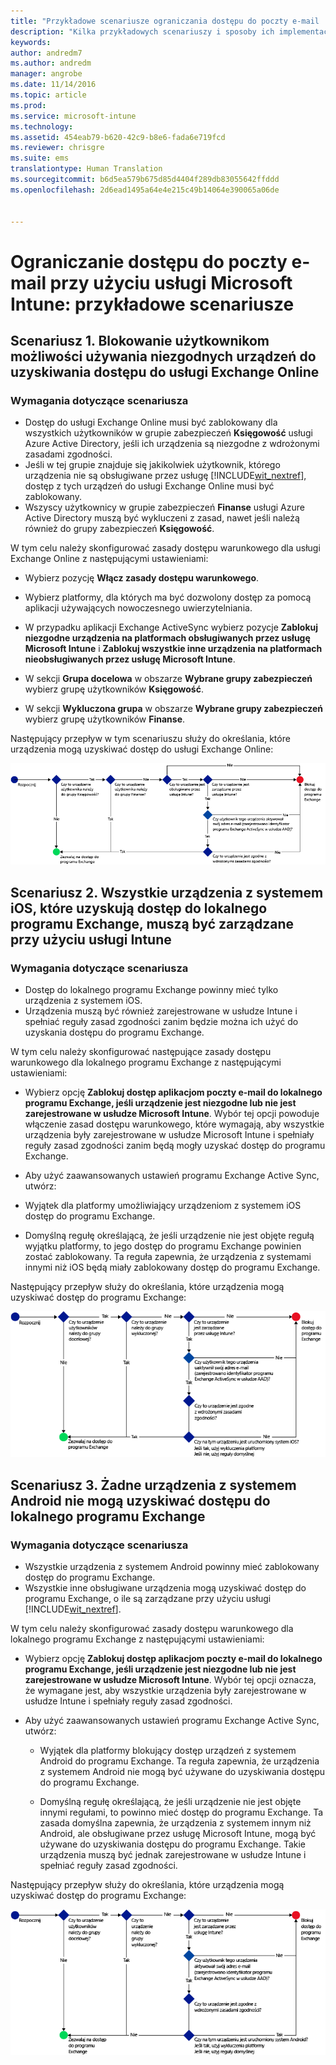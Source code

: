 ```yaml
---
title: "Przykładowe scenariusze ograniczania dostępu do poczty e-mail | Microsoft Docs"
description: "Kilka przykładowych scenariuszy i sposoby ich implementacji przy użyciu dostępu warunkowego."
keywords: 
author: andredm7
ms.author: andredm
manager: angrobe
ms.date: 11/14/2016
ms.topic: article
ms.prod: 
ms.service: microsoft-intune
ms.technology: 
ms.assetid: 454eab79-b620-42c9-b8e6-fada6e719fcd
ms.reviewer: chrisgre
ms.suite: ems
translationtype: Human Translation
ms.sourcegitcommit: b6d5ea579b675d85d4404f289db83055642ffddd
ms.openlocfilehash: 2d6ead1495a64e4e215c49b14064e390065a06de


---
```


# <a name="restrict-access-to-email-with-microsoft-intune-example-scenarios"></a>Ograniczanie dostępu do poczty e-mail przy użyciu usługi Microsoft Intune: przykładowe scenariusze

## <a name="scenario-1-block-users-from-using-noncompliant-devices-to-access-exchange-online"></a>Scenariusz 1. Blokowanie użytkownikom możliwości używania niezgodnych urządzeń do uzyskiwania dostępu do usługi Exchange Online
### <a name="scenario-requirements"></a>Wymagania dotyczące scenariusza
- Dostęp do usługi Exchange Online musi być zablokowany dla wszystkich użytkowników w grupie zabezpieczeń **Księgowość** usługi Azure Active Directory, jeśli ich urządzenia są niezgodne z wdrożonymi zasadami zgodności.
- Jeśli w tej grupie znajduje się jakikolwiek użytkownik, którego urządzenia nie są obsługiwane przez usługę [!INCLUDE[wit_nextref](../includes/wit_nextref_md.md)], dostęp z tych urządzeń do usługi Exchange Online musi być zablokowany.
- Wszyscy użytkownicy w grupie zabezpieczeń **Finanse** usługi Azure Active Directory muszą być wykluczeni z zasad, nawet jeśli należą również do grupy zabezpieczeń **Księgowość**.

W tym celu należy skonfigurować zasady dostępu warunkowego dla usługi Exchange Online z następującymi ustawieniami:

- Wybierz pozycję **Włącz zasady dostępu warunkowego**.

- Wybierz platformy, dla których ma być dozwolony dostęp za pomocą aplikacji używających nowoczesnego uwierzytelniania.
- W przypadku aplikacji Exchange ActiveSync wybierz pozycje **Zablokuj niezgodne urządzenia na platformach obsługiwanych przez usługę Microsoft Intune** i **Zablokuj wszystkie inne urządzenia na platformach nieobsługiwanych przez usługę Microsoft Intune**.
-   W sekcji **Grupa docelowa** w obszarze **Wybrane grupy zabezpieczeń** wybierz grupę użytkowników **Księgowość**.

-   W sekcji **Wykluczona grupa** w obszarze **Wybrane grupy zabezpieczeń** wybierz grupę użytkowników **Finanse**.


Następujący przepływ w tym scenariuszu służy do określania, które urządzenia mogą uzyskiwać dostęp do usługi Exchange Online:

![Przepływ dostępu do urządzeń](./media/ConditionalAccess8-5.png)

## <a name="scenario-2-all-ios-devices-that-access-exchange-on-premises-must-be-managed-by-intune"></a>Scenariusz 2. Wszystkie urządzenia z systemem iOS, które uzyskują dostęp do lokalnego programu Exchange, muszą być zarządzane przy użyciu usługi Intune
### <a name="scenario-requirements"></a>Wymagania dotyczące scenariusza
- Dostęp do lokalnego programu Exchange powinny mieć tylko urządzenia z systemem iOS.
- Urządzenia muszą być również zarejestrowane w usłudze Intune i spełniać reguły zasad zgodności zanim będzie można ich użyć do uzyskania dostępu do programu Exchange.

W tym celu należy skonfigurować następujące zasady dostępu warunkowego dla lokalnego programu Exchange z następującymi ustawieniami:

-   Wybierz opcję **Zablokuj dostęp aplikacjom poczty e-mail do lokalnego programu Exchange, jeśli urządzenie jest niezgodne lub nie jest zarejestrowane w usłudze Microsoft Intune**. Wybór tej opcji powoduje włączenie zasad dostępu warunkowego, które wymagają, aby wszystkie urządzenia były zarejestrowane w usłudze Microsoft Intune i spełniały reguły zasad zgodności zanim będą mogły uzyskać dostęp do programu Exchange.

-   Aby użyć zaawansowanych ustawień programu Exchange Active Sync, utwórz:

  -   Wyjątek dla platformy umożliwiający urządzeniom z systemem iOS dostęp do programu Exchange.   

  -   Domyślną regułę określającą, że jeśli urządzenie nie jest objęte regułą wyjątku platformy, to jego dostęp do programu Exchange powinien zostać zablokowany. Ta reguła zapewnia, że urządzenia z systemami innymi niż iOS będą miały zablokowany dostęp do programu Exchange.

Następujący przepływ służy do określania, które urządzenia mogą uzyskiwać dostęp do programu Exchange:

![Przepływ dostępu do urządzeń](./media/ConditionalAccess8-3.png)

## <a name="scenario-3-no-android-devices-can-access-exchange-on-premises"></a>Scenariusz 3. Żadne urządzenia z systemem Android nie mogą uzyskiwać dostępu do lokalnego programu Exchange
### <a name="scenario-requirements"></a>Wymagania dotyczące scenariusza
- Wszystkie urządzenia z systemem Android powinny mieć zablokowany dostęp do programu Exchange.
- Wszystkie inne obsługiwane urządzenia mogą uzyskiwać dostęp do programu Exchange, o ile są zarządzane przy użyciu usługi [!INCLUDE[wit_nextref](../includes/wit_nextref_md.md)].

W tym celu należy skonfigurować zasady dostępu warunkowego dla lokalnego programu Exchange z następującymi ustawieniami:

-   Wybierz opcję **Zablokuj dostęp aplikacjom poczty e-mail do lokalnego programu Exchange, jeśli urządzenie jest niezgodne lub nie jest zarejestrowane w usłudze Microsoft Intune**. Wybór tej opcji oznacza, że wymagane jest, aby wszystkie urządzenia były zarejestrowane w usłudze Intune i spełniały reguły zasad zgodności.

- Aby użyć zaawansowanych ustawień programu Exchange Active Sync, utwórz:
  -   Wyjątek dla platformy blokujący dostęp urządzeń z systemem Android do programu Exchange. Ta reguła zapewnia, że urządzenia z systemem Android nie mogą być używane do uzyskiwania dostępu do programu Exchange.

  -   Domyślną regułę określającą, że jeśli urządzenie nie jest objęte innymi regułami, to powinno mieć dostęp do programu Exchange. Ta zasada domyślna zapewnia, że urządzenia z systemem innym niż Android, ale obsługiwane przez usługę Microsoft Intune, mogą być używane do uzyskiwania dostępu do programu Exchange. Takie urządzenia muszą być jednak zarejestrowane w usłudze Intune i spełniać reguły zasad zgodności.

Następujący przepływ służy do określania, które urządzenia mogą uzyskiwać dostęp do programu Exchange:

![Przepływ dostępu do urządzeń](./media/ConditionalAccess8-4.png)



<!--HONumber=Dec16_HO2-->


